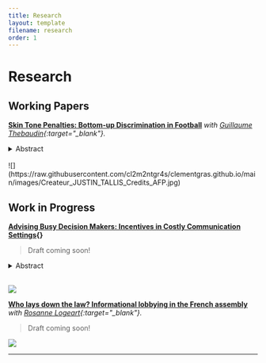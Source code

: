 ```yaml
---
title: Research
layout: template
filename: research
order: 1
--- 
```


# Research

## Working Papers

**[Skin Tone Penalties: Bottom-up Discrimination in Football](https://papers.ssrn.com/sol3/papers.cfm?abstract_id=4537612)**  *with [Guillaume Thebaudin](https://www.linkedin.com/in/guillaumethebaudin){:target="_blank"}.*

<details>
  <summary> Abstract </summary>  
  <br>
  <blockquote>
    Online marketplaces commonly employ a hybrid business model, wherein they are vertically integrated and sell their own products competing with third-party sellers on their platform. Free entry of these sellers may lead to the presence of harmful and illegal products, which consumers are not able to differentiate from safe ones. We extend the model of Anderson and Bedre-Defolie (2021) allowing the platform to invest in screening of sellers to remove illegal third-party products. We find that seller screening has an ambiguous effect on entry on the platform, and a condition for a platform to engage in screening is that it accommodates entry. Also, we find that more integrated platforms tend to screen less. Moreover, a platform conducting seller screening sets higher commission fees, the level of which can decrease in platform's degree of vertical integration in contrast with previous literature. From a welfare perspective, platforms invest too little in screening as compared to social optimum, and a regulation mandating higher screening intensity has an ambiguous effect on consumers’ surplus.

  </blockquote>
</details> 
<br>
![](https://raw.githubusercontent.com/cl2m2ntgr4s/clementgras.github.io/main/images/Createur_JUSTIN_TALLIS_Credits_AFP.jpg)


## Work in Progress


**[Advising Busy Decision Makers: Incentives in Costly Communication Settings](){}**   
  > Draft coming soon!
<details>
  <summary> Abstract </summary> 
  <br>
  <blockquote>
    We consider a principal-agent setting where perfect information is available yet never desirable. Modeling communication as a channel with an endogenous bit capacity, this article explores how constraints on message sets distort players' strategies. We prove the existence of an optimal mechanism that leads to the transmission of noisy yet truthful signals that enhance information quality while mitigating costs. The interactions between communication and incentive constraints create a moral hazard problem over the use of the channel. This induces a sub-optimal investment in communication and creates a setting similar to cheap talk with rational inattention when the principal is unable to commit. Our results suggest that simplicity matters more than precision when advising an overloaded decision-maker.
  </blockquote>
 </details>
<br>

  
![](https://raw.githubusercontent.com/cl2m2ntgr4s/clementgras.github.io/main/images/overload.jpeg)



**[Who lays down the law?  Informational lobbying in the French assembly]()**  *with [Rosanne Logeart](https://rosannelogeart.github.io/){:target="_blank"}.*

  > Draft coming soon!

![](https://raw.githubusercontent.com/cl2m2ntgr4s/clementgras.github.io/main/images/lobbying-aurel-lemonde.jpg)



---



